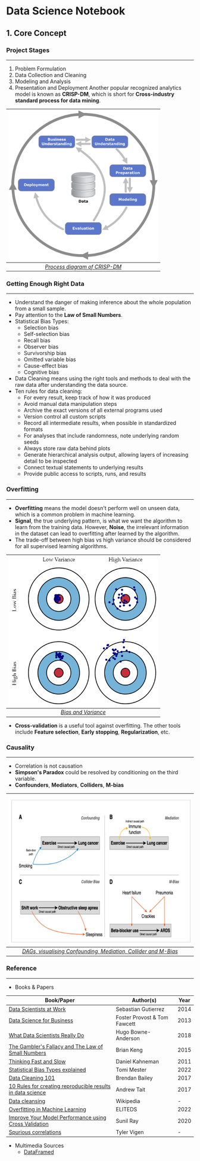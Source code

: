 # Data Science Notebook
## 1. Core Concept
### Project Stages
---
1. Problem Formulation
2. Data Collection and Cleaning
3. Modeling and Analysis
4. Presentation and Deployment
Another popular recognized analytics model is known as **CRISP-DM**, which is short for **Cross-industry standard process for data mining**.

| <img src="./Assets/images/CRISP-DM_Process_Diagram.png" width="400" height="400" /> |
|:--:|
| [*Process diagram of CRISP-DM*](https://en.wikipedia.org/wiki/Cross-industry_standard_process_for_data_mining) |

### Getting Enough Right Data
---
- Understand the danger of making inference about the whole population from a small sample. 
- Pay attention to the **Law of Small Numbers**.
- Statistical Bias Types:
  - Selection bias
  - Self-selection bias
  - Recall bias
  - Observer bias
  - Survivorship bias
  - Omitted variable bias
  - Cause-effect bias
  - Cognitive bias
- Data Cleaning means using the right tools and methods to deal with the raw data after understanding the data source. 
- Ten rules for data cleaning:
  - For every result, keep track of how it was produced
  - Avoid manual data manipulation steps
  - Archive the exact versions of all external programs used
  - Version control all custom scripts
  - Record all intermediate results, when possible in standardized formats
  - For analyses that include randomness, note underlying random seeds
  - Always store raw data behind plots
  - Generate hierarchical analysis output, allowing layers of increasing detail to be inspected
  - Connect textual statements to underlying results
  - Provide public access to scripts, runs, and results

### Overfitting
---
- **Overfitting** means the model doesn't perform well on unseen data, which is a common problem in machine learning. 
- **Signal**, the true underlying pattern, is what we want the algorithm to learn from the training data. However, **Noise**, the irrelevant information in the dataset can lead to overfitting after learned by the algorithm.
- The trade-off between high bias vs high variance should be considered for all supervised learning algorithms.

| <img src="./Assets/images/bias_variance_tradeoff.png" width="400" height="400" /> |
|:--:|
| [*Bias and Variance*](http://scott.fortmann-roe.com/docs/BiasVariance.html) |

- **Cross-validation** is a useful tool against overfitting. The other tools include **Feature selection**, **Early stopping**, **Regularization**, etc.

### Causality
---
- Correlation is not causation
- **Simpson's Paradox** could be resolved by conditioning on the third variable. 
- **Confounders**, **Mediators**, **Colliders**, **M-bias**

| <img src="./Assets/images/variable_bias.png" width="600" height="400" /> |
|:--:|
| [*DAGs, visualising Confounding, Mediation, Collider and M-Bias*](https://theoreticalecology.wordpress.com/2019/04/14/mediators-confounders-colliders-a-crash-course-in-causal-inference/) |

### Reference
---
- Books & Papers

Book/Paper | Author(s) | Year
--- | --- | ---
[Data Scientists at Work](./Assets/reference/Data%20Scientists%20at%20Work%20(Sebastian%20Gutierrez).pdf) | Sebastian Gutierrez | 2014
[Data Science for Business](./Assets/reference/Data%20Science%20for%20Business%20What%20You%20Need%20to%20Know%20About%20Data%20Mining%20and%20Data-Analytic%20Thinking%20by%20Foster%20Provost%2C%20Tom%20Fawcett.pdf) | Foster Provost & Tom Fawcett | 2013
[What Data Scientists Really Do](https://hbr.org/2018/08/what-data-scientists-really-do-according-to-35-data-scientists) | Hugo Bowne-Anderson | 2018
[The Gambler's Fallacy and The Law of Small Numbers](https://bjlkeng.github.io/posts/gamblers-fallacy-and-the-law-of-small-numbers/) | Brian Keng | 2015
[Thinking Fast and Slow](./Assets/reference/Thinking%2C%20Fast%20and%20Slow.pdf) | Daniel Kahneman | 2011
[Statistical Bias Types explained](https://data36.com/statistical-bias-types-explained/) | Tomi Mester | 2022
[Data Cleaning 101](https://towardsdatascience.com/data-cleaning-101-948d22a92e4) | Brendan Bailey | 2017
[10 Rules for creating reproducible results in data science](https://dataconomy.com/2017/07/10-rules-results-data-science/) | Andrew Tait | 2017
[Data cleansing](https://en.wikipedia.org/wiki/Data_cleansing) | Wikipedia | - 
[Overfitting in Machine Learning](https://elitedatascience.com/overfitting-in-machine-learning) | ELITEDS | 2022
[Improve Your Model Performance using Cross Validation](https://www.analyticsvidhya.com/blog/2018/05/improve-model-performance-cross-validation-in-python-r/) | Sunil Ray | 2020
[Spurious correlations](https://tylervigen.com/spurious-correlations) | Tyler Vigen | - 


- Multimedia Sources
  - [DataFramed](https://www.datacamp.com/podcast)
 
